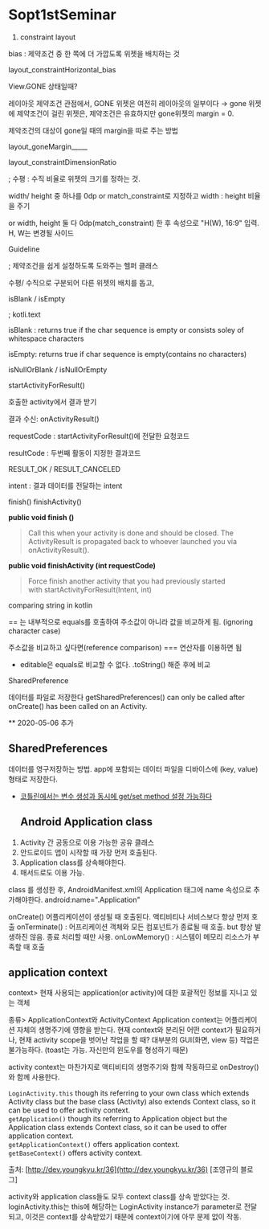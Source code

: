 # Sopt1stSeminar
1. constraint layout

bias : 제약조건 중 한 쪽에 더 가깝도록 위젯을 배치하는 것

layout_constraintHorizontal_bias

View.GONE 상태일때?

레이아웃 제약조건 관점에서, GONE 위젯은 여전히 레이아웃의 일부이다 → gone 위젯에 제약조건이 걸린 위젯은, 제약조건은 유효하지만 gone위젯의 margin = 0. 

제악조건의 대상이 gone일 때의 margin을 따로 주는 방법

layout_goneMargin_____

layout_constraintDimensionRatio

; 수평 : 수직 비율로 위젯의 크기를 정하는 것. 

width/ height 중 하나를 0dp or match_constraint로 지정하고 width : height 비율을 주기 

or width, height 둘 다 0dp(match_constraint) 한 후 속성으로 "H(W), 16:9" 입력. H, W는 변경될 사이드

Guideline

; 제약조건을 쉽게 설정하도록 도와주는 헬퍼 클래스

수평/ 수직으로 구분되어 다른 위젯의 배치를 돕고, 

isBlank / isEmpty

; kotli.text

isBlank :  returns true if the char sequence is empty or consists soley of whitespace characters

isEmpty: returns true if char sequence is empty(contains no characters)

isNullOrBlank / isNullOrEmpty

startActivityForResult()

호출한 activity에서 결과 받기

결과 수신: onActivityResult()

requestCode : startActivityForResult()에 전달한 요청코드

resultCode : 두번째 활동이 지정한 결과코드 

RESULT_OK / RESULT_CANCELED

intent : 결과 데이터를 전달하는 intent

finish() finishActivity()

**public void finish ()**

> Call this when your activity is done and should be closed. The ActivityResult is propagated back to whoever launched you via onActivityResult().

**public void finishActivity (int requestCode)**

> Force finish another activity that you had previously started with startActivityForResult(Intent, int)

comparing string in kotlin

== 는 내부적으로 equals를 호출하여 주소값이 아니라 값을 비교하게 됨. (ignoring character case)

주소값을 비교하고 싶다면(reference comparison) === 연산자를 이용하면 됨 

- editable은 equals로 비교할 수 없다. .toString() 해준 후에 비교

SharedPreference

데이터를 파일로 저장한다
getSharedPreferences() can only be called after onCreate() has been called on an Activity.


**
2020-05-06 추가
## SharedPreferences

데이터를 영구저장하는 방법. app에 포함되는 데이터 파일을 디바이스에 (key, value) 형태로 저장한다. 

* [코틀린에서는 변수 생성과 동시에 get/set method 설정 가능하다](https://thdev.tech/androiddev/2017/02/14/Getter-and-Setter/)
  ## Android Application class
1. Activity 간 공동으로 이용 가능한 공유 클래스
2. 안드로이드 앱이 시작할 때 가장 먼저 호출된다.
3. Application class를 상속해야한다.
4. 매서드로도 이용 가능. 

class 를 생성한 후, AndroidManifest.xml의 Application 태그에 name 속성으로 추가해야한다.
android:name=".Application"

onCreate() 어플리케이션이 생성될 때 호출된다. 액티비티나 서비스보다 항상 먼저 호출
onTerminate() : 어프리케이션 객체와 모든 컴포넌트가 종료될 때 호출. but 항상 발생하진 않음. 종료 처리할 때만 사용.
onLowMemory() : 시스템이 메모리 리소스가 부족할 때 호출

  ## application context
context> 현재 사용되는 application(or activity)에 대한 포괄적인 정보를 지니고 있는 객체


종류> ApplicationContext와 ActivityContext
Application context는 어플리케이션 자체의 생명주기에 영향을 받는다. 
현재 context와 분리된 어떤 context가 필요하거나, 현재 activity scope을 벗어난 작업을 할 때?
대부분의 GUI(화면, view 등) 작업은 불가능하다. (toast는 가능. 자신만의 윈도우를 형성하기 때문)

activity context는 마찬가지로 액티비티의 생명주기와 함께 작동하므로 onDestroy()와 함께 사용한다. 

`LoginActivity.this` though its referring to your own class which extends Activity class but the base class (Activity) also extends Context class, so it can be used to offer activity context.  
`getApplication()` though its referring to Application object but the Application class extends Context class, so it can be used to offer application context.  
`getApplicationContext()` offers application context.  
`getBaseContext()` offers activity context.  
  
출처: [http://dev.youngkyu.kr/36](http://dev.youngkyu.kr/36) [조영규의 블로그]

activity와 application class들도 모두 context class를 상속 받았다는 것. loginActivity.this는 this에 해당하는 LoginActivity instance가 parameter로 전달되고, 이것은 context를 상속받았기 때문에 context이기에 아무 문제 없이 작동.
